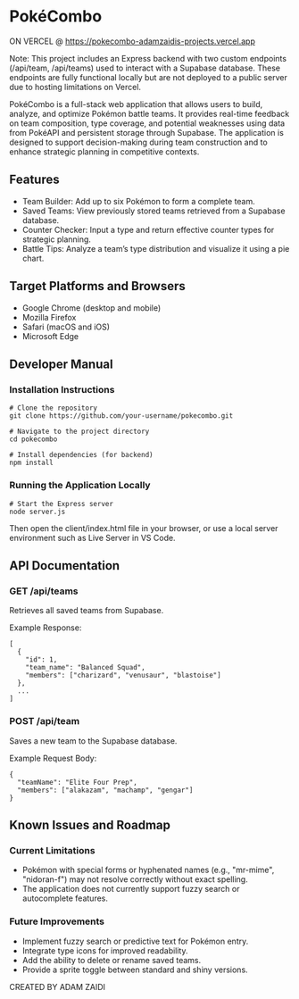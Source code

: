 PokéCombo
=========
ON VERCEL @ https://pokecombo-adamzaidis-projects.vercel.app

Note: This project includes an Express backend with two custom endpoints (/api/team, /api/teams) used to interact with a Supabase database. These endpoints are fully functional locally but are not deployed to a public server due to hosting limitations on Vercel.



PokéCombo is a full-stack web application that allows users to build, analyze, and optimize Pokémon battle teams.
It provides real-time feedback on team composition, type coverage, and potential weaknesses using data from PokéAPI and persistent storage through Supabase.
The application is designed to support decision-making during team construction and to enhance strategic planning in competitive contexts.



Features
--------
- Team Builder: Add up to six Pokémon to form a complete team.
- Saved Teams: View previously stored teams retrieved from a Supabase database.
- Counter Checker: Input a type and return effective counter types for strategic planning.
- Battle Tips: Analyze a team’s type distribution and visualize it using a pie chart.

Target Platforms and Browsers
-----------------------------

- Google Chrome (desktop and mobile)
- Mozilla Firefox
- Safari (macOS and iOS)
- Microsoft Edge



Developer Manual
----------------

### Installation Instructions

```
# Clone the repository
git clone https://github.com/your-username/pokecombo.git

# Navigate to the project directory
cd pokecombo

# Install dependencies (for backend)
npm install
```

### Running the Application Locally

```
# Start the Express server
node server.js
```

Then open the client/index.html file in your browser, or use a local server environment such as Live Server in VS Code.





API Documentation
-----------------

### GET /api/teams

Retrieves all saved teams from Supabase.

Example Response:
```
[
  {
    "id": 1,
    "team_name": "Balanced Squad",
    "members": ["charizard", "venusaur", "blastoise"]
  },
  ...
]
```

### POST /api/team

Saves a new team to the Supabase database.

Example Request Body:
```
{
  "teamName": "Elite Four Prep",
  "members": ["alakazam", "machamp", "gengar"]
}
```




Known Issues and Roadmap
-------------------------

### Current Limitations

- Pokémon with special forms or hyphenated names (e.g., "mr-mime", "nidoran-f") may not resolve correctly without exact spelling.
- The application does not currently support fuzzy search or autocomplete features.

### Future Improvements

- Implement fuzzy search or predictive text for Pokémon entry.
- Integrate type icons for improved readability.
- Add the ability to delete or rename saved teams.
- Provide a sprite toggle between standard and shiny versions.

CREATED BY ADAM ZAIDI
